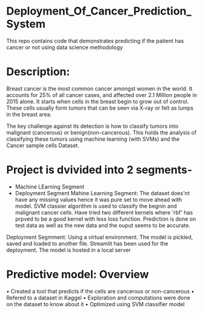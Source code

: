# Deployment_Of_Cancer_Prediction_System
This repo contains code that demonstrates predicting if the patient has cancer or not using data science methodology 

# Description:
Breast cancer is the most common cancer amongst women in the world. It accounts for 25% of all cancer cases, and affected over 2.1 Million people in 2015 alone. It starts when cells in the breast begin to grow out of control. These cells usually form tumors that can be seen via X-ray or felt as lumps in the breast area.

The key challenge against its detection is how to classify tumors into malignant (cancerous) or benign(non-cancerous). This holds the analysis of classifying these tumors using machine learning (with SVMs) and the Cancer sample cells Dataset. 

# Project is dvivided into 2 segments- 
  * Machine LEarning Segment
  * Deployment Segment 
Mahine Learning Segment: The dataset does'nt have any missing values hence it was pure set to move ahead with model. SVM classier algorithm is used to classify the begnin and malignant cancer cells. Have tried two different kernels where 'rbf' has prpved to be a good kernel with less loss function. 
Prediction is done on test data as well as the new data and the ouput seems to be accurate. 

Deployment Segmment: Using a virtual environment. The model is pickled, saved and loaded to another file. Streamlit has been used for the deployment. The model is hosted in a local server 

# Predictive model: Overview

•	Created a tool that predicts if the cells are cancerous or non-cancerous 
•	Refered to a dataset in Kaggel
•	Exploration and computations were done on the dataset to know about it
•	Optimized using SVM classifier model
 
